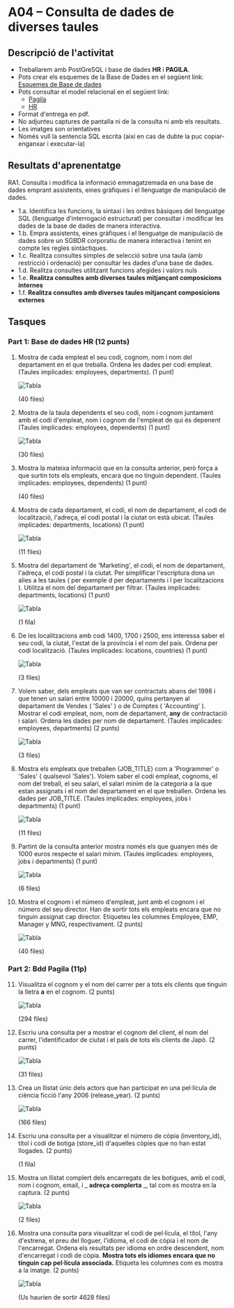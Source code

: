 
# A04 – Consulta de dades de diverses taules

## Descripció de l'activitat

- Treballarem amb PostGreSQL i base de dades **HR** i **PAGILA**. 
- Pots crear els esquemes de la Base de Dades en el següent link: [Esquemes de Base de dades](https://github.com/sapa-basededades/M02-M10-Bases-de-Dades/tree/main/1%20-%20Llenguatge%20SQL%20DML%20i%20DDL/1%20-%20DATABASES/ESQUEMES/1%20-%20POSTGRES)
- Pots consultar el model relacional en el següent link:
  - [Pagila](https://github.com/sapa-basededades/M02-M10-Bases-de-Dades/blob/main/1%20-%20Llenguatge%20SQL%20DML%20i%20DDL/1%20-%20DATABASES/ESQUEMES/1%20-%20POSTGRES/08%20-%20Pagila/pagila-erm.png)
  - [HR]()
- Format d'entrega en pdf.
- No adjunteu captures de pantalla ni de la consulta ni amb els resultats.
- Les imatges son orientatives
- Només vull la sentencia SQL escrita (així en cas de dubte la puc copiar-enganxar i executar-la)

## Resultats d'aprenentatge

RA1. Consulta i modifica la informació emmagatzemada en una base de dades emprant assistents, eines gràfiques i el llenguatge de manipulació de dades.
- 1.a. Identifica les funcions, la sintaxi i les ordres bàsiques del llenguatge SQL (llenguatge d’interrogació estructurat) per consultar i modificar les dades de la base de dades de manera interactiva.
- 1.b. Empra assistents, eines gràfiques i el llenguatge de manipulació de dades sobre un SGBDR corporatiu de manera interactiva i tenint en compte les regles sintàctiques.
- 1.c. Realitza consultes simples de selecció sobre una taula (amb restricció i ordenació) per consultar les dades d’una base de dades.
- 1.d. Realitza consultes utilitzant funcions afegides i valors nuls
- 1.e. **Realitza consultes amb diverses taules mitjançant composicions internes**
- 1.f. **Realitza consultes amb diverses taules mitjançant composicions externes**


## Tasques

### Part 1: Base de dades HR (12 punts)

1. Mostra de cada empleat el seu codi, cognom, nom i nom del departament en el que treballa. Ordena les dades per codi empleat. (Taules implicades: employees, departments). (1 punt)

    ![Tabla](assets/m02_A04_im1.png)

    (40 files)

2. Mostra de la taula dependents el seu codi, nom i cognom juntament amb el codi d'empleat, nom i cognom de l'empleat de qui és depenent (Taules implicades: employees, dependents) (1 punt)

    ![Tabla](assets/m02_A04_im2.png)

    (30 files)

3. Mostra la mateixa informació que en la consulta anterior, però força a que surtin tots els empleats, encara que no tinguin dependent. (Taules implicades: employees, dependents) (1 punt)

    (40 files)

4. Mostra de cada departament, el codi, el nom de departament, el codi de localització, l'adreça, el codi postal i la ciutat on està ubicat. (Taules implicades: departments, locations) (1 punt)

    ![Tabla](assets/m02_A04_im4.png)

    (11 files)

5. Mostra del departament de 'Marketing', el codi, el nom de departament, l'adreça, el codi postal i la ciutat. Per simplificar l'escriptura dona un alies a les taules ( per exemple d per departaments i l per localitzacions ). Utilitza el nom del departament per filtrar. (Taules implicades: departments, locations) (1 punt)

    ![Tabla](assets/m02_A04_im5.png)

    (1 fila)

6. De les localitzacions amb codi 1400, 1700 i 2500, ens interessa saber el seu codi, la ciutat, l'estat de la província i el nom del país. Ordena per codi localització. (Taules implicades: locations, countries) (1 punt)

    ![Tabla](assets/m02_A04_im6.png)

    (3 files)

7. Volem saber, dels empleats que van ser contractats abans del 1998 i que tenen un salari entre 10000 i 20000, quins pertanyen al departament de Vendes ( 'Sales' ) o de Comptes ( 'Accounting' ). Mostrar el codi empleat, nom, nom de departament, **any** de contractació i salari. Ordena les dades per nom de departament. (Taules implicades: employees, departments) (2 punts)

    ![Tabla](assets/m02_A04_im7.png)

    (3 files)

8. Mostra els empleats que treballen (JOB\_TITLE) com a 'Programmer' o 'Sales' ( qualsevol 'Sales'). Volem saber el codi empleat, cognoms, el nom del treball, el seu salari, el salari mínim de la categoria a la que estan assignats i el nom del departament en el que treballen. Ordena les dades per JOB\_TITLE. (Taules implicades: employees, jobs i departments) (1 punt)

    ![Tabla](assets/m02_A04_im8.png)

    (11 files)

9. Partint de la consulta anterior mostra només els que guanyen més de 1000 euros respecte el salari mínim. (Taules implicades: employees, jobs i departments) (1 punt)

    ![Tabla](assets/m02_A04_im9.png)

    (6 files)

10. Mostra el cognom i el número d'empleat, junt amb el cognom i el número del seu director. Han de sortir tots els empleats encara que no tinguin assignat cap director. Etiqueteu les columnes Employee, EMP, Manager y MNG, respectivament. (2 punts)

    ![Tabla](assets/m02_A04_im10.png)

    (40 files)

### Part 2: Bdd Pagila (11p)

11. Visualitza el cognom y el nom del carrer per a tots els clients que tinguin la lletra **a** en el cognom. (2 punts)

    ![Tabla](assets/m02_A04_im11.png)

    (294 files)

12. Escriu una consulta per a mostrar el cognom del client, el nom del carrer, l'identificador de ciutat i el país de tots els clients de Japó. (2 punts)

    ![Tabla](assets/m02_A04_im12.png)

    (31 files)

13. Crea un llistat únic dels actors que han participat en una pel·lícula de ciència ficció l'any 2006 (release\_year). (2 punts)

    ![Tabla](assets/m02_A04_im13.png)

    (166 files)

14. Escriu una consulta per a visualitzar el número de còpia (inventory\_id), títol i codi de botiga (store\_id) d'aquelles còpies que no han estat llogades. (2 punts)

    (1 fila)

15. Mostra un llistat complert dels encarregats de les botigues, amb el codi, nom i cognom, email, i _ **adreça complerta** _, tal com es mostra en la captura. (2 punts)

    ![Tabla](assets/m02_A04_im15.png)

    (2 files)

16. Mostra una consulta para visualitzar el codi de pel·lícula, el títol, l'any d'estrena, el preu del lloguer, l'idioma, el codi de còpia i el nom de l'encarregat. Ordena els resultats per idioma en ordre descendent, nom d'encarregat i codi de còpia. **Mostra tots els idiomes encara que no tinguin cap pel·lícula associada.** Etiqueta les columnes com es mostra a la imatge. (2 punts)

    ![Tabla](assets/m02_A04_im16.png)

    (Us haurien de sortir 4628 files)
